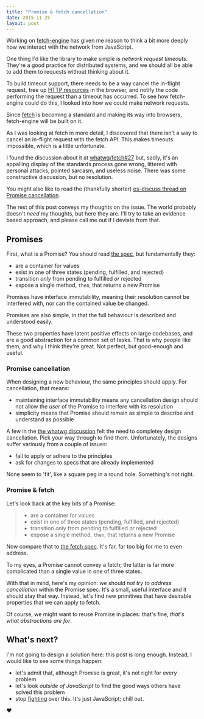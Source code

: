 ```yaml
---
title: "Promise & fetch cancellation"
date: 2015-11-25
layout: post
---
```


Working on [fetch-engine][fetch-engine] has given me reason to think a bit more deeply how we interact with the network from JavaScript.

One thing I'd like the library to make simple is *network request timeouts*. They're a good practice for distributed systems, and we should all be able to add them to requests without thinking about it.

To build timeout support, there needs to be a way cancel the in-flight request, free up [HTTP resources][max-connections] in the browser, and notify the code performing the request than a timeout has occurred. To see how fetch-engine could do this, I looked into how we could make network requests.

Since [fetch][fetch-spec] is becoming a standard and making its way into browsers, fetch-engine will be built on it.

As I was looking at fetch in more detail, I discovered that there isn't a way to cancel an in-flight request with the fetch API. This makes timeouts impossible, which is a little unfortunate.

I found the discussion about it at [whatwg/fetch#27][fetch-cancel-discussion] but, sadly, it's an appalling display of the standards process gone wrong, littered with personal attacks, pointed sarcasm, and useless noise. There was some constructive discussion, but no resolution.

You might also like to read the (thankfully shorter) [es-discuss thread on Promise cancellation][es-cancel-discussion].

The rest of this post conveys my thoughts on the issue. The world probably doesn't *need* my thoughts, but here they are. I'll try to take an evidence based approach, and please call me out if I deviate from that.

## Promises

First, what is a Promise? You should read [the spec][promise-spec], but fundamentally they:

- are a container for values
- exist in one of three states (pending, fulfilled, and rejected)
- transition *only* from pending to fulfilled *or* rejected
- expose a single method, `then`, that returns a new Promise

Promises have interface immutability, meaning their resolution cannot be interfered with, nor can the contained value be changed.

Promises are also simple, in that the full behaviour is described and understood easily.

These two properties have latent positive effects on large codebases, and are a good abstraction for a common set of tasks. That is why people like them, and why I think they're great. Not perfect, but good-enough and useful.

### Promise cancellation

When designing a new behaviour, the same principles should apply. For cancellation, that means:

- maintaining interface immutability means any cancellation design should not allow the *user* of the Promise to interfere with its resolution
- simplicity means that Promise should remain as simple to describe and understand as possible

A few in the [the whatwg discussion][fetch-cancel-discussion] felt the need to completey design cancellation. Pick your way through to find them. Unfortunately, the designs suffer variously from a couple of issues:

- fail to apply or adhere to the principles
- ask for changes to specs that are already implemented

None seem to 'fit', like a square peg in a round hole. Something's not right.

### Promise & fetch

Let's look back at the key bits of a Promise:

> - are a container for values
> - exist in one of three states (pending, fulfilled, and rejected)
> - transition *only* from pending to fulfilled *or* rejected
> - expose a single method, `then`, that returns a new Promise

Now compare that to [the fetch spec][fetch-spec]. It's far, far too big for me to even address.

To my eyes, a Promise cannot convey a fetch; the latter is far more complicated than a single value in one of three states.

With that in mind, here's my opinion: we should *not try to address cancellation* within the Promise spec. It's a small, useful interface and it should stay that way. Instead, let's find new primitives that have desirable properties that we can apply to fetch.

Of course, we might want to reuse Promise in places: that's fine, *that's what abstractions are for*.

## What's next?

I'm not going to design a solution here: this post is long enough. Instead, I would like to see some things happen:

- let's admit that, although Promise is great, it's not right for every problem
- let's look *outside of JavaScript* to find the good ways others have solved this problem
- stop [fighting][fetch-spec] over this. It's just JavaScript; chill out.

&hearts;

[fetch-engine]: https://github.com/phuu/fetch-engine
[fetch-spec]: https://fetch.spec.whatwg.org
[max-connections]: http://stackoverflow.com/a/985704
[fetch-cancel-discussion]: https://github.com/whatwg/fetch/issues/27
[es-cancel-discussion]: https://esdiscuss.org/topic/cancelable-promises
[fetch-api]: https://fetch.spec.whatwg.org/#fetch-api
[promise-spec]: https://promisesaplus.com
[google-search]: https://www.google.com/search?q=(future+OR+task+OR+asynchronous)+cancellation
